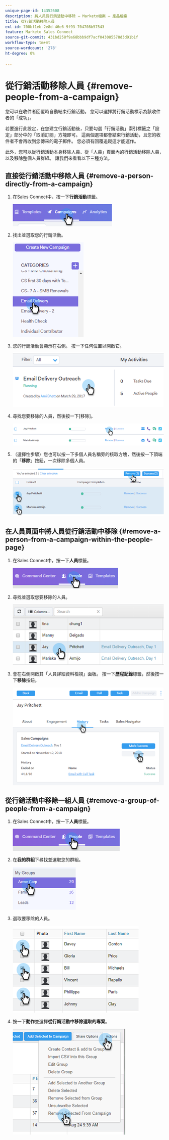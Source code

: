 ```yaml
---
unique-page-id: 14352608
description: 將人員從行銷活動中移除 — Marketo檔案 — 產品檔案
title: 從行銷活動移除人員
exl-id: 700bf1eb-2e8d-46e6-9f93-704708b57543
feature: Marketo Sales Connect
source-git-commit: 431bd258f9a68bbb9df7acf043085578d3d91b1f
workflow-type: tm+mt
source-wordcount: '278'
ht-degree: 0%

---
```


# 從行銷活動移除人員 {#remove-people-from-a-campaign}

您可以在收件者回覆時自動結束行銷活動。 您可以選擇將行銷活動標示為該收件者的「成功」。

若要進行此設定，在您建立行銷活動後，只要勾選「行銷活動」索引標籤之「設定」部分中的「取消訂閱」方塊即可。 這兩個選項都會結束行銷活動，且您的收件者不會再收到您傳來的電子郵件。 您必須有回覆追蹤這才能運作。

此外，您可以從行銷活動本身移除人員、從「人員」頁面內的行銷活動移除人員，以及移除整個人員群組。 讓我們來看看以下三種方法。

## 直接從行銷活動中移除人員 {#remove-a-person-directly-from-a-campaign}

1. 在Sales Connect中，按一下&#x200B;**行銷活動**&#x200B;標籤。

   ![](assets/one.png)

1. 找出並選取您的行銷活動。

   ![](assets/two.png)

1. 您的行銷活動會顯示在右側。 按一下任何位置以開啟它。

   ![](assets/three.png)

1. 尋找您要移除的人員，然後按一下[移除]。**&#x200B;**

   ![](assets/four.png)

1. （選擇性步驟）您也可以按一下多個人員名稱旁的核取方塊，然後按一下頂端的「**移除**」按鈕，一次移除多個人員。

   ![](assets/five.png)

## 在人員頁面中將人員從行銷活動中移除 {#remove-a-person-from-a-campaign-within-the-people-page}

1. 在Sales Connect中，按一下&#x200B;**人員**&#x200B;標籤。

   ![](assets/one-a.png)

1. 尋找並選取您要移除的人員。

   ![](assets/two-a.png)

1. 會在右側開啟其「人員詳細資料檢視」面板。 按一下&#x200B;**歷程記錄**&#x200B;標籤，然後按一下&#x200B;**移除**&#x200B;按鈕。

   ![](assets/three-a.png)

## 從行銷活動中移除一組人員 {#remove-a-group-of-people-from-a-campaign}

1. 在Sales Connect中，按一下&#x200B;**人員**&#x200B;標籤。

   ![](assets/one-b.png)

1. 在&#x200B;**我的群組**&#x200B;下尋找並選取您的群組。

   ![](assets/two-b.png)

1. 選取要移除的人員。

   ![](assets/three-b.png)

1. 按一下&#x200B;**動作**&#x200B;並選擇&#x200B;**從行銷活動中移除選取的專案**。

   ![](assets/four-b.png)
